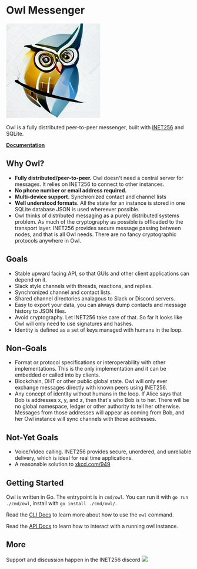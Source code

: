 # Owl Messenger
<img src="./asset/owl_logo.png"/>

Owl is a fully distributed peer-to-peer messenger, built with
[INET256](https://go.inet256.org/inet256) and SQLite.

**[Documentation](./doc/00_TOC.md)**

## Why Owl?
- **Fully distributed/peer-to-peer.**
Owl doesn't need a central server for messages.  It relies on INET256 to connect to other instances.
- **No phone number or email address required.**
- **Multi-device support.** Synchronized contact and channel lists
- **Well understood formats.**
All the state for an instance is stored in one SQLite database
JSON is used whereever possible.
- Owl thinks of distributed messaging as a purely distributed systems problem.
As much of the cryptography as possible is offloaded to the transport layer.
INET256 provides secure message passing between nodes, and that is all Owl needs.
There are no fancy cryptographic protocols anywhere in Owl.

## Goals
- Stable upward facing API, so that GUIs and other client applications can depend on it.
- Slack style channels with threads, reactions, and replies.
- Synchronized channel and contact lists.
- Shared channel directories analagous to Slack or Discord servers.
- Easy to export your data, you can always dump contacts and message history to JSON files.
- Avoid cryptography. Let INET256 take care of that.  So far it looks like Owl will only need to use signatures and hashes.
- Identity is defined as a set of keys managed with humans in the loop.

## Non-Goals
- Format or protocol specifications or interoperability with other implementations.
This is the only implementation and it can be embedded or called into by clients.
- Blockchain, DHT or other public global state.
Owl will only ever exchange messages directly with known peers using INET256.
- Any concept of identity without humans in the loop.
If Alice says that Bob is addresses x, y, and z, then that's who Bob is to her.
There will be no global namespace, ledger or other authority to tell her otherwise.
Messages from those addresses will appear as coming from Bob, and her Owl instance will sync channels with those addresses.

## Not-Yet Goals
- Voice/Video calling.
INET256 provides secure, unordered, and unreliable delivery, which is ideal for real time applications.
- A reasonable solution to [xkcd.com/949](https://xkcd.com/949)

## Getting Started
Owl is written in Go.  The entrypoint is in `cmd/owl`.
You can run it with `go run ./cmd/owl`, install with `go install ./cmd/owl/`.

Read the [CLI Docs](./doc/20_CLI.md) to learn more about how to use the `owl` command.

Read the [API Docs](./doc/30_API.md) to learn how to interact with a running owl instance.

## More
Support and discussion happen in the INET256 discord
[<img src="https://discord.com/assets/cb48d2a8d4991281d7a6a95d2f58195e.svg" width="80">](https://discord.gg/TWy6aVWJ7f)
